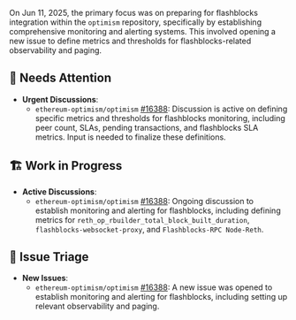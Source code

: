 On Jun 11, 2025, the primary focus was on preparing for flashblocks integration within the `optimism` repository, specifically by establishing comprehensive monitoring and alerting systems. This involved opening a new issue to define metrics and thresholds for flashblocks-related observability and paging.

## 🚨 Needs Attention
- **Urgent Discussions**:
    - `ethereum-optimism/optimism` [#16388](https://github.com/ethereum-optimism/optimism/issues/16388): Discussion is active on defining specific metrics and thresholds for flashblocks monitoring, including peer count, SLAs, pending transactions, and flashblocks SLA metrics. Input is needed to finalize these definitions.

## 🏗️ Work in Progress
- **Active Discussions**:
    - `ethereum-optimism/optimism` [#16388](https://github.com/ethereum-optimism/optimism/issues/16388): Ongoing discussion to establish monitoring and alerting for flashblocks, including defining metrics for `reth_op_rbuilder_total_block_built_duration`, `flashblocks-websocket-proxy`, and `Flashblocks-RPC Node-Reth`.

## 🐞 Issue Triage
- **New Issues**:
    - `ethereum-optimism/optimism` [#16388](https://github.com/ethereum-optimism/optimism/issues/16388): A new issue was opened to establish monitoring and alerting for flashblocks, including setting up relevant observability and paging.